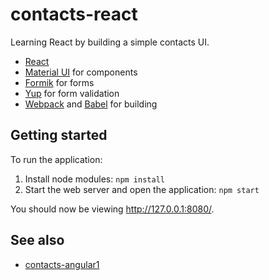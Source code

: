 # contacts-react

Learning React by building a simple contacts UI.

* [React](https://reactjs.org/)
* [Material UI](https://material-ui.com/) for components
* [Formik](https://jaredpalmer.com/formik) for forms
* [Yup](https://github.com/jquense/yup) for form validation
* [Webpack](https://webpack.js.org/) and [Babel](https://babeljs.io/) for building

## Getting started

To run the application:

1. Install node modules: `npm install`
1. Start the web server and open the application: `npm start`

You should now be viewing http://127.0.0.1:8080/.

## See also

* [contacts-angular1](https://github.com/markhobson/contacts-angular1)
